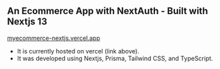 ## An Ecommerce App with NextAuth - Built with Nextjs 13

[myecommerce-nextjs.vercel.app](https://myecommerce-nextjs.vercel.app/)

- It is currently hosted on vercel (link above).
- It was developed using Nextjs, Prisma, Tailwind CSS, and TypeScript.
